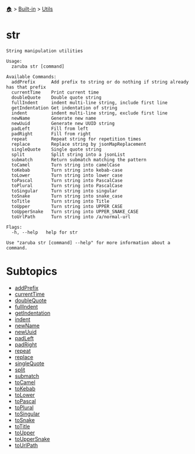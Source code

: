 <!--startTocHeader-->
[🏠](../../../README.md) > [Built-in](../../README.md) > [Utils](../README.md)
# str
<!--endTocHeader-->

```
String manipulation utilities

Usage:
  zaruba str [command]

Available Commands:
  addPrefix      Add prefix to string or do nothing if string already has that prefix
  currentTime    Print current time
  doubleQuote    Double quote string
  fullIndent     indent multi-line string, include first line
  getIndentation Get indentation of string
  indent         indent multi-line string, exclude first line
  newName        Generate new name
  newUuid        Generate new UUID string
  padLeft        Fill from left
  padRight       Fill from right
  repeat         Repeat string for repetition times
  replace        Replace string by jsonMapReplacement
  singleQuote    Single quote string
  split          Split string into a jsonList
  submatch       Return submatch matching the pattern
  toCamel        Turn string into camelCase
  toKebab        Turn string into kebab-case
  toLower        Turn string into lower case
  toPascal       Turn string into PascalCase
  toPlural       Turn string into PascalCase
  toSingular     Turn string into singular
  toSnake        Turn string into snake_case
  toTitle        Turn string into Title
  toUpper        Turn string into UPPER CASE
  toUpperSnake   Turn string into UPPER_SNAKE_CASE
  toUrlPath      Turn string into /a/normal-url

Flags:
  -h, --help   help for str

Use "zaruba str [command] --help" for more information about a command.

```

<!--startTocSubtopic-->
# Subtopics
- [addPrefix](add-prefix.md)
- [currentTime](current-time.md)
- [doubleQuote](double-quote.md)
- [fullIndent](full-indent.md)
- [getIndentation](get-indentation.md)
- [indent](indent.md)
- [newName](new-name.md)
- [newUuid](new-uuid.md)
- [padLeft](pad-left.md)
- [padRight](pad-right.md)
- [repeat](repeat.md)
- [replace](replace.md)
- [singleQuote](single-quote.md)
- [split](split.md)
- [submatch](submatch.md)
- [toCamel](to-camel.md)
- [toKebab](to-kebab.md)
- [toLower](to-lower.md)
- [toPascal](to-pascal.md)
- [toPlural](to-plural.md)
- [toSingular](to-singular.md)
- [toSnake](to-snake.md)
- [toTitle](to-title.md)
- [toUpper](to-upper.md)
- [toUpperSnake](to-upper-snake.md)
- [toUrlPath](to-url-path.md)
<!--endTocSubtopic-->